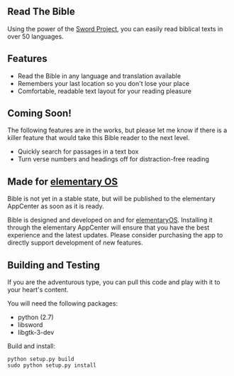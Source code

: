 ## Read The Bible

Using the power of the [Sword Project](https://crosswire.org/sword/), you can easily read biblical texts in over 50 languages.

## Features

- Read the Bible in any language and translation available
- Remembers your last location so you don't lose your place
- Comfortable, readable text layout for your reading pleasure

## Coming Soon!

The following features are in the works, but please let me know if there is a killer feature that would take this Bible reader to the next level.

- Quickly search for passages in a text box
- Turn verse numbers and headings off for distraction-free reading

## Made for [elementary OS](https://elementary.io)

Bible is not yet in a stable state, but will be published to the elementary AppCenter as soon as it is ready.

Bible is designed and developed on and for [elementaryOS](https://elementary.io). Installing it through the elementary AppCenter will ensure that you have the best experience and the latest updates. Please consider purchasing the app to directly support development of new features.

## Building and Testing

If you are the adventurous type, you can pull this code and play with it to your heart's content.

You will need the following packages:

* python (2.7)
* libsword
* libgtk-3-dev

Build and install:

	python setup.py build
	sudo python setup.py install